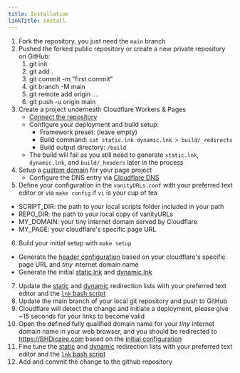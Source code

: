 ```yaml
---
title: Installation
linkTitle: install
---
```

1. Fork the repository, you just need the `main` branch
2. Pushed the forked public repository or create a new private repository on GitHub:
    1. git init
    2. git add .
    3. git commit -m "first commit"
    4. git branch -M main
    5. git remote add origin ...
    6. git push -u origin main
3. Create a project underneath Cloudflare Workers & Pages
    *  [Connect the repository](https://developers.cloudflare.com/pages/get-started/guide/#connect-your-git-provider-to-pages)
    * Configure your deployment and build setup:
      * Framework preset: (leave empty)
      * Build command: `cat static.lnk dynamic.lnk > build/_redirects`
      * Build output directory: `/build`
    * The build will fail as you still need to generate `static.lnk`, `dynamic.lnk`, and `build/_headers` later in the process
4. Setup a [custom domain](https://developers.cloudflare.com/pages/platform/custom-domains/) for your page project
    * Configure the DNS entry via [Cloudflare DNS](https://dash.cloudflare.com/)
5. Define your configuration in the `vanityURLs.conf` with your preferred text editor or via `make config` if `vi` is your cup of tea
  * SCRIPT_DIR: the path to your local scripts folder included in your path
  * REPO_DIR: the path to your local copy of vanityURLs
  * MY_DOMAIN: your tiny internet domain served by Cloudflare
  * MY_PAGE: your cloudflare's specific page URL
6. Build your initial setup with `make setup`
  * Generate the [header configuration](../build/_headers) based on your cloudflare's specific page URL and _tiny_ internet domain name
  * Generate the initial [static.lnk](../static.lnk) and [dynamic.lnk](../dynamic.lnk)
7. Update the [static](../static.lnk) and [dynamic](../dynamic.lnk) redirection lists with your preferred text editor and the [`lnk` bash script](../script/lnk)
8. Update the main branch of your local git repository and push to GitHub
9. Cloudflare will detect the change and initiate a deployment, please give ~15 seconds for your links to become valid
10. Open the defined fully qualified domain name for your _tiny_ internet domain name in your web browser, and you should be redirected to https://BHDicaire.com based on the [initial configuration](../build/_redirects)
11. Fine tune the [static](../static.lnk) and [dynamic](../dynamic.lnk) redirection lists with your preferred text editor and the [`lnk` bash script](../scripts/lnk)
12. Add and commit the change to the github repository